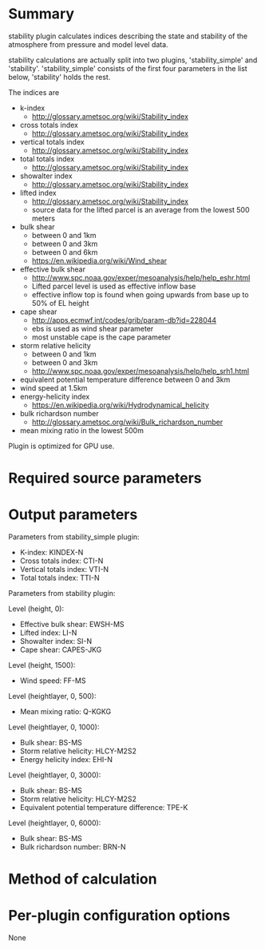 # Summary

stability plugin calculates indices describing the state and stability of the atmosphere from pressure and model level data. 

stability calculations are actually split into two plugins, 'stability_simple' and 'stability'. 'stability_simple' consists of the first
four parameters in the list below, 'stability' holds the rest.

The indices are 

* k-index
  * http://glossary.ametsoc.org/wiki/Stability_index
* cross totals index
  * http://glossary.ametsoc.org/wiki/Stability_index
* vertical totals index
  * http://glossary.ametsoc.org/wiki/Stability_index
* total totals index
  * http://glossary.ametsoc.org/wiki/Stability_index
* showalter index
  * http://glossary.ametsoc.org/wiki/Stability_index
* lifted index
  * http://glossary.ametsoc.org/wiki/Stability_index
  * source data for the lifted parcel is an average from the lowest 500 meters
* bulk shear
  * between 0 and 1km
  * between 0 and 3km
  * between 0 and 6km
  * https://en.wikipedia.org/wiki/Wind_shear
* effective bulk shear
  * http://www.spc.noaa.gov/exper/mesoanalysis/help/help_eshr.html
  * Lifted parcel level is used as effective inflow base
  * effective inflow top is found when going upwards from base up to 50% of EL height
* cape shear
  * http://apps.ecmwf.int/codes/grib/param-db?id=228044
  * ebs is used as wind shear parameter
  * most unstable cape is the cape parameter
* storm relative helicity
  * between 0 and 1km
  * between 0 and 3km
  * http://www.spc.noaa.gov/exper/mesoanalysis/help/help_srh1.html
* equivalent potential temperature difference between 0 and 3km
* wind speed at 1.5km
* energy-helicity index 
  * https://en.wikipedia.org/wiki/Hydrodynamical_helicity
* bulk richardson number
  * http://glossary.ametsoc.org/wiki/Bulk_richardson_number
* mean mixing ratio in the lowest 500m

Plugin is optimized for GPU use.

# Required source parameters

# Output parameters

Parameters from stability_simple plugin:

* K-index: KINDEX-N
* Cross totals index: CTI-N
* Vertical totals index: VTI-N
* Total totals index: TTI-N

Parameters from stability plugin:

Level (height, 0):

* Effective bulk shear: EWSH-MS
* Lifted index: LI-N
* Showalter index: SI-N
* Cape shear: CAPES-JKG

Level (height, 1500):

* Wind speed: FF-MS

Level (heightlayer, 0, 500):

* Mean mixing ratio: Q-KGKG

Level (heightlayer, 0, 1000):

* Bulk shear: BS-MS
* Storm relative helicity: HLCY-M2S2
* Energy helicity index: EHI-N

Level (heightlayer, 0, 3000):

* Bulk shear: BS-MS
* Storm relative helicity: HLCY-M2S2
* Equivalent potential temperature difference: TPE-K

Level (heightlayer, 0, 6000):

* Bulk shear: BS-MS
* Bulk richardson number: BRN-N

# Method of calculation

# Per-plugin configuration options

None
